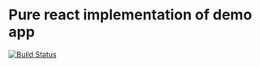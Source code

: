 # Pure react implementation of demo app

[![Build Status](https://travis-ci.org/gusberry/demo-react-pure.svg?branch=master)](https://travis-ci.org/gusberry/demo-react-pure)
